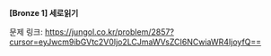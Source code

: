 **[Bronze 1] 세로읽기**

문제 링크: https://jungol.co.kr/problem/2857?cursor=eyJwcm9ibGVtc2V0Ijo2LCJmaWVsZCI6NCwiaWR4IjoyfQ==
